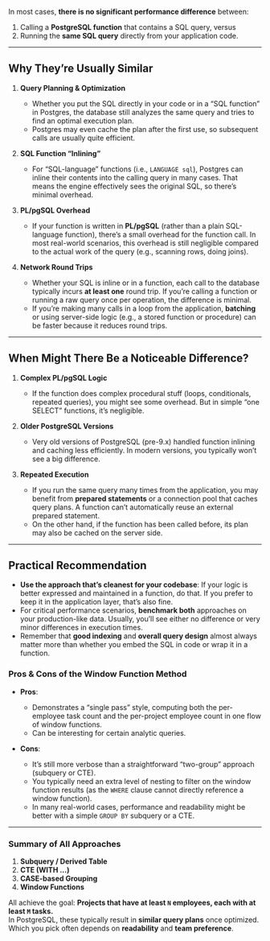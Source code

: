 In most cases, **there is no significant performance difference** between:

1. Calling a **PostgreSQL function** that contains a SQL query, versus  
2. Running the **same SQL query** directly from your application code.

---

## Why They’re Usually Similar

1. **Query Planning & Optimization**  
   - Whether you put the SQL directly in your code or in a “SQL function” in Postgres, the database still analyzes the same query and tries to find an optimal execution plan.  
   - Postgres may even cache the plan after the first use, so subsequent calls are usually quite efficient.

2. **SQL Function “Inlining”**  
   - For “SQL-language” functions (i.e., `LANGUAGE sql`), Postgres can inline their contents into the calling query in many cases. That means the engine effectively sees the original SQL, so there’s minimal overhead.

3. **PL/pgSQL Overhead**  
   - If your function is written in **PL/pgSQL** (rather than a plain SQL-language function), there’s a small overhead for the function call. In most real-world scenarios, this overhead is still negligible compared to the actual work of the query (e.g., scanning rows, doing joins).

4. **Network Round Trips**  
   - Whether your SQL is inline or in a function, each call to the database typically incurs **at least one** round trip. If you’re calling a function or running a raw query once per operation, the difference is minimal.  
   - If you’re making many calls in a loop from the application, **batching** or using server-side logic (e.g., a stored function or procedure) can be faster because it reduces round trips.

---

## When Might There Be a Noticeable Difference?

1. **Complex PL/pgSQL Logic**  
   - If the function does complex procedural stuff (loops, conditionals, repeated queries), you might see some overhead. But in simple “one SELECT” functions, it’s negligible.

2. **Older PostgreSQL Versions**  
   - Very old versions of PostgreSQL (pre-9.x) handled function inlining and caching less efficiently. In modern versions, you typically won’t see a big difference.

3. **Repeated Execution**  
   - If you run the same query many times from the application, you may benefit from **prepared statements** or a connection pool that caches query plans. A function can’t automatically reuse an external prepared statement.  
   - On the other hand, if the function has been called before, its plan may also be cached on the server side.

---

## Practical Recommendation

- **Use the approach that’s cleanest for your codebase**: If your logic is better expressed and maintained in a function, do that. If you prefer to keep it in the application layer, that’s also fine.  
- For critical performance scenarios, **benchmark both** approaches on your production-like data. Usually, you’ll see either no difference or very minor differences in execution times.  
- Remember that **good indexing** and **overall query design** almost always matter more than whether you embed the SQL in code or wrap it in a function.


### Pros & Cons of the Window Function Method

- **Pros**:  
  - Demonstrates a “single pass” style, computing both the per-employee task count and the per-project employee count in one flow of window functions.  
  - Can be interesting for certain analytic queries.  

- **Cons**:  
  - It’s still more verbose than a straightforward “two-group” approach (subquery or CTE).  
  - You typically need an extra level of nesting to filter on the window function results (as the `WHERE` clause cannot directly reference a window function).  
  - In many real-world cases, performance and readability might be better with a simple `GROUP BY` subquery or a CTE.

---

### Summary of All Approaches

1. **Subquery / Derived Table**  
2. **CTE (WITH ...)**  
3. **CASE-based Grouping**  
4. **Window Functions**  

All achieve the goal: **Projects that have at least `N` employees, each with at least `M` tasks.**  
In PostgreSQL, these typically result in **similar query plans** once optimized. Which you pick often depends on **readability** and **team preference**.